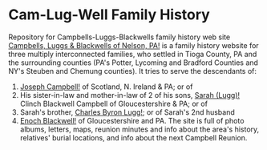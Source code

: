 # Cam-Lug-Well Family History
 Repository for Campbells-Luggs-Blackwells family history web site
[Campbells, Luggs & Blackwells of Nelson, PA!](https://sites.rootsweb.com/~capane/) is a family history website for three multiply interconnected families, who settled in Tioga County, PA and the surrounding counties (PA's Potter, Lycoming and Bradford Counties and NY's Steuben and Chemung counties).
It tries to serve the descendants of:
1) [Joseph Campbell!](https://www.wikitree.com/wiki/Campbell-31750) of Scotland, N. Ireland & PA; or of
2) His sister-in-law and mother-in-law of 2 of his sons, [Sarah (Lugg)!](https://www.wikitree.com/wiki/Lugg-131) Clinch Blackwell Campbell of Gloucestershire & PA; or of
3) Sarah's brother, [Charles Byron Lugg!](|https://www.wikitree.com/wiki/Lugg-47); or of Sarah's 2nd husband
4) [Enoch Blackwell!](https://www.wikitree.com/wiki/Blackwell-2601) of Gloucestershire and PA.
The site is full of photo albums, letters, maps, reunion minutes and info about the area's history, relatives' burial locations, and info about the next Campbell Reunion. 
